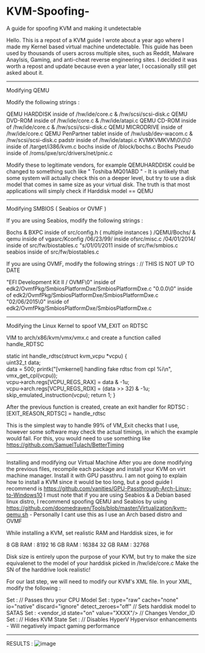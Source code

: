 # KVM-Spoofing-
A guide for spoofing KVM and making it undetectable

Hello. This is a repost of a KVM guide I wrote about a year ago where I made my Kernel based virtual machine undetectable. This guide has been used by thousands of users across multiple sites, such as Reddit, Malware Anaylsis, Gaming, and anti-cheat reverse engineering sites. I decided it was worth a repost and update because even a year later, I occasionally still get asked about it.

-----------------------------------------------------------------------------------------------------------------------------------------------------------------------------------
Modifying QEMU

Modify the following strings : 

QEMU HARDDISK inside of /hw/ide/core.c  &  /hw/scsi/scsi-disk.c
QEMU DVD-ROM  inside of /hw/ide/core.c  &  /hw/ide/atapi.c
QEMU CD-ROM   inside of /hw/ide/core.c  &  /hw/scsi/scsi-disk.c
QEMU MICRODRIVE inside of /hw/ide/core.c
QEMU PenPartner tablet inside of /hw/usb/dev-wacom.c & /hw/scsi/scsi-disk.c
padstr inside of /hw/ide/atapi.c
KVMKVMKVM\\0\\0\\0 inside of /target/i386/kvm.c
bochs inside of /block/bochs.c
Bochs Pseudo inside of /roms/ipxe/src/drivers/net/pnic.c

Modify these to legitimate vendors, for example QEMUHARDDISK could be changed to something such like " Toshiba MQ01ABD " - It is unlikely that some system will actually check this on a deeper level, but try to use a disk model that comes in same size as your virtual disk. The truth is that most applications will simply check if Harddisk model == QEMU 

-----------------------------------------------------------------------------------------------------------------------------------------------------------------------------------
Modifying SMBIOS ( Seabios or OVMF )

If you are using Seabios, modify the following strings :

Bochs & BXPC          inside of src/config.h ( multiple instances )
/QEMU\/Bochs/ & qemu  inside of vgasrc/Kconfig
/06\/23\/99/          inside ofsrc/misc.c
/04\/01\/2014/        inside of src/fw/biostables.c
"s/01\/01\/2011       inside of src/fw/smbios.c
seabios               inside of src/fw/biostables.c

If you are using OVMF, modify the following strings :                       // THIS IS NOT UP TO DATE

"EFI Development Kit II / OVMF\0" inside of edk2/OvmfPkg/SmbiosPlatformDxe/SmbiosPlatformDxe.c
"0.0.0\0"                         inside of edk2/OvmfPkg/SmbiosPlatformDxe/SmbiosPlatformDxe.c
"02/06/2015\0"                    inside of edk2/OvmfPkg/SmbiosPlatformDxe/SmbiosPlatformDxe.c

-----------------------------------------------------------------------------------------------------------------------------------------------------------------------------------
Modifying the Linux Kernel to spoof VM_EXIT on RDTSC

VIM to arch/x86/kvm/vmx/vmx.c and create a function called handle_RDTSC 

static int handle_rdtsc(struct kvm_vcpu *vcpu) {  
uint32_t data;     
data = 500; 
printk("[vmkernel] handling fake rdtsc from cpl %i\n", vmx_get_cpl(vcpu));          
vcpu->arch.regs[VCPU_REGS_RAX] = data & -1u;     
vcpu->arch.regs[VCPU_REGS_RDX] = (data >> 32) & -1u;          
skip_emulated_instruction(vcpu); 
return 1; 
}

After the previous function is created, create an exit handler for RDTSC :
[EXIT_REASON_RDTSC] = handle_rdtsc

This is the simplest way to handle 99% of VM_Exit checks that I use, however some software may check the actual timings, in which the example would fail. For this, you would need to use something like https://github.com/SamuelTulach/BetterTiming

-----------------------------------------------------------------------------------------------------------------------------------------------------------------------------------
Installing and modifying our Virtual Machine
After you are done modifying the previous files, recompile each package and install your KVM on virt machine manager. Install it with GPU passthru. 
I am not going to explain how to install a KVM since it would be too long, but a good guide I recommend is https://github.com/vanities/GPU-Passthrough-Arch-Linux-to-Windows10
I must note that if you are using Seabios & a Debian based linux distro, I recommend spoofing QEMU and Seabios by using https://github.com/doomedraven/Tools/blob/master/Virtualization/kvm-qemu.sh - Personally I cant use this as I use an Arch based distro and OVMF

While installing a KVM, set realistic RAM and Harddisk sizes, ie for 

8   GB RAM : 8192
16  GB RAM : 16384
32  GB RAM : 32768

Disk size is entirely upon the purpose of your KVM, but try to make the size equivalenet to the model of your harddisk picked in /hw/ide/core.c
Make the SN of the harddrive look realistic!

For our last step, we will need to modify our KVM's XML file. In your XML, modify the following : 

Set : <cpu mode="host-passthrough" check="none">                                     // Passes thru your CPU Model
Set : type="raw" cache="none" io="native" discard="ignore" detect_zeroes="off"      // Sets harddisk model to SATAS
Set : <vendor_id state="on" value="XXXX"/>                                         // Changes Vendor_ID                                  
Set : <kvm> <hidden state="on"/> </kvm>                                           // Hides KVM State
Set : <feature policy="disable" name="hypervisor"/>                              // Disables HyperV Hypervisor enhancements - Will negatively impact gaming performance
  
  ---------------------------------------------------------------------------------------------------------------------------------------------------------------------------------
  
  RESULTS : ![image](https://user-images.githubusercontent.com/88210134/130307422-b019ebcb-8c9f-4f0c-a028-1b0270475a2b.png)

